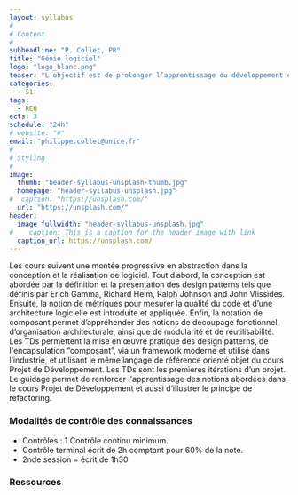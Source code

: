 ```yaml
---
layout: syllabus
#
# Content
#
subheadline: "P. Collet, PR"
title: "Génie logiciel"
logo: "logo_blanc.png"
teaser: "L’objectif est de prolonger l’apprentissage du développement en partant du paradigme de la programmation orientée objet acquis en Licence vers des méthodes et techniques du Génie Logiciel. L’évolution se fera par l’étude de design patterns et de notions de métriques, puis par la programmation orientée composant."
categories:
  - S1
tags:
  - REQ
ects: 3
schedule: "24h"
# website: "#"
email: "philippe.collet@unice.fr"
#
# Styling
#
image:
  thumb: "header-syllabus-unsplash-thumb.jpg"
  homepage: "header-syllabus-unsplash.jpg"
#  caption: "https://unsplash.com/"
  url: "https://unsplash.com/"
header:
  image_fullwidth: "header-syllabus-unsplash.jpg"
#    caption: This is a caption for the header image with link
  caption_url: https://unsplash.com/  
---
```



Les cours suivent une montée progressive en abstraction dans la conception et la réalisation de logiciel.
Tout d’abord, la conception est abordée par la définition et la présentation des design patterns tels que définis par Erich Gamma, Richard Helm, Ralph Johnson and John Vlissides.
Ensuite, la notion de métriques pour mesurer la qualité du code et d’une architecture logicielle est introduite et appliquée.
Enfin, la notation de composant permet d’appréhender des notions de découpage fonctionnel, d’organisation architecturale, ainsi que de modularité et de réutilisabilité.
Les TDs permettent la mise en œuvre pratique des design patterns, de l'encapsulation “composant”, via un framework moderne et utilisé dans l’industrie, et utilisant le même  langage de référence orienté objet du cours Projet de Développement. Les TDs sont les premières itérations d’un projet. Le guidage permet de renforcer l'apprentissage des notions abordées dans le cours Projet de Développement et aussi d’illustrer le principe de refactoring.

### Modalités de contrôle des connaissances ###

 - Contrôles : 1 Contrôle continu minimum.
 - Contrôle terminal écrit de 2h comptant pour 60% de la note.
 - 2nde session = écrit de 1h30

### Ressources ###

